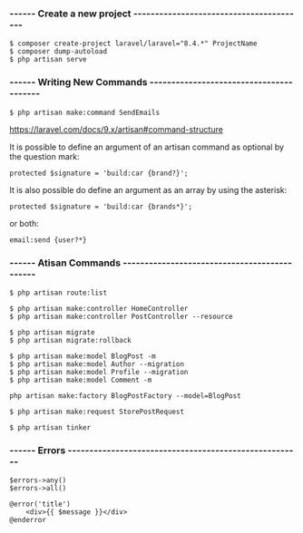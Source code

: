 ### ------ Create a new project ----------------------------------------

    $ composer create-project laravel/laravel="8.4.*" ProjectName
    $ composer dump-autoload
    $ php artisan serve


### ------ Writing New Commands ----------------------------------------

    $ php artisan make:command SendEmails

https://laravel.com/docs/9.x/artisan#command-structure

It is possible to define an argument of an artisan command as optional by the question mark:

    protected $signature = 'build:car {brand?}';

It is also possible do define an argument as an array by using the asterisk:

    protected $signature = 'build:car {brands*}';

or both:

    email:send {user?*}


### ------ Atisan Commands ---------------------------------------------

    $ php artisan route:list

    $ php artisan make:controller HomeController
    $ php artisan make:controller PostController --resource

    $ php artisan migrate
    $ php artisan migrate:rollback

    $ php artisan make:model BlogPost -m
    $ php artisan make:model Author --migration
    $ php artisan make:model Profile --migration
    $ php artisan make:model Comment -m

    php artisan make:factory BlogPostFactory --model=BlogPost

    $ php artisan make:request StorePostRequest

    $ php artisan tinker

### ------ Errors ------------------------------------------------------
    $errors->any()
    $errors->all()

    @error('title')
        <div>{{ $message }}</div>
    @enderror

    



